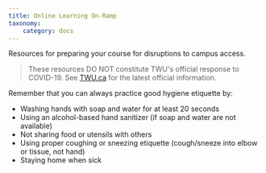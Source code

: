 ```yaml
---
title: Online Learning On-Ramp
taxonomy:
    category: docs
---
```


Resources for preparing your course for disruptions to campus access.

> These resources DO NOT constitute TWU's official response to COVID-19. See [TWU.ca](https://www.twu.ca) for the latest official information.

Remember that you can always practice good hygiene etiquette by:
- Washing hands with soap and water for at least 20 seconds
- Using an alcohol-based hand sanitizer (if soap and water are not available)
- Not sharing food or utensils with others
- Using proper coughing or sneezing etiquette (cough/sneeze into elbow or tissue, not hand)
- Staying home when sick
